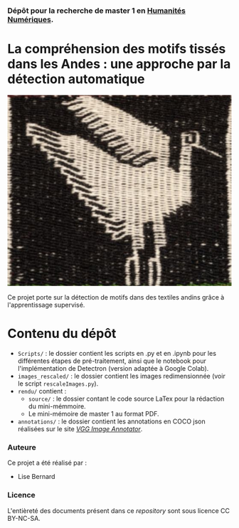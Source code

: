 ### Dépôt pour la recherche de master 1 en [Humanités Numériques](https://www.chartes.psl.eu/).
# La compréhension des motifs tissés dans les Andes : une approche par la détection automatique


![illustration_page5](images_rescaled/A2_L02.jpg)

Ce projet porte sur la détection de motifs dans des textiles andins grâce à l'apprentissage supervisé.

# Contenu du dépôt
- `Scripts/` : le dossier contient les scripts en .py et en .ipynb pour les différentes étapes de pré-traitement, ainsi que le notebook pour l'implémentation de Detectron (version adaptée à Google Colab).
- `images_rescaled/` : le dossier contient les images redimensionnée (voir le script `rescaleImages.py`).
- `rendu/` contient :
   - `source/` : le dossier contant le code source LaTex pour la rédaction du mini-mémmoire.
   - Le mini-mémoire de master 1 au format PDF.
- `annotations/` : le dossier contient les annotations en COCO json réalisées sur le site [_VGG Image Annotator_](https://www.robots.ox.ac.uk/~vgg/software/via/via.html).


### Auteure
Ce projet a été réalisé par :
- Lise Bernard

### Licence
L'entièreté des documents présent dans ce _repository_ sont sous licence CC BY-NC-SA.
